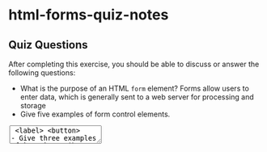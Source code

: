 # html-forms-quiz-notes

## Quiz Questions

After completing this exercise, you should be able to discuss or answer the following questions:

- What is the purpose of an HTML `form` element?
  Forms allow users to enter data, which is generally sent to a web server for processing and storage
- Give five examples of form control elements.
<form> <legend> <textarea> <label> <button>
- Give three examples of `type` attribute values for HTML `<input>` elements.
  value, button, checkbox
- Is an HTML `<input>` element a block element or an inline element?
  An input element is inline-block by default

## Notes

All student notes should be written here.

How to write `Code Examples` in markdown

for JS:

```javascript
const data = 'Howdy';
```

for HTML:

```html
<div>
  <p>This is text content</p>
</div>
```

for CSS:

```css
div {
  width: 100%;
}
```
